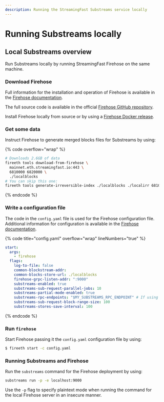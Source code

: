 ```yaml
---
description: Running the StreamingFast Substreams service locally
---
```


# Running Substreams locally

## Local Substreams overview

Run Substreams locally by running StreamingFast Firehose on the same machine.

### Download Firehose

Full information for the installation and operation of Firehose is available in the [Firehose documentation](https://firehose.streamingfast.io/).

The full source code is available in the official [Firehose GitHub repository](https://github.com/streamingfast/firehose-ethereum).

Install Firehose locally from source or by using a [Firehose Docker release](https://github.com/orgs/streamingfast/packages/container/package/sf-ethereum).

### Get some data

Instruct Firehose to generate merged blocks files for Substreams by using:

{% code overflow="wrap" %}
```bash
# Downloads 2.6GB of data
fireeth tools download-from-firehose \
  mainnet.eth.streamingfast.io:443 \
  6810000 6820000 \
  ./localblocks
# You can skip this one:
fireeth tools generate-irreversible-index ./localblocks ./localirr 6810000 6819700
```
{% endcode %}

### Write a configuration file

The code in the `config.yaml` file is used for the Firehose configuration file. Additional information for configuration is available in the [Firehose documentation](https://firehose.streamingfast.io/).

{% code title="config.yaml" overflow="wrap" lineNumbers="true" %}
```yaml
start:
  args:
    - firehose
  flags:
    log-to-file: false
    common-blockstream-addr:
    common-blocks-store-url: ./localblocks
    firehose-grpc-listen-addr: ":9000"
    substreams-enabled: true
    substreams-sub-request-parallel-jobs: 10
    substreams-partial-mode-enabled: true
    substreams-rpc-endpoints: "$MY_SUBSTREAMS_RPC_ENDPOINT" # If using eth_calls
    substreams-sub-request-block-range-size: 100
    substreams-stores-save-interval: 100
```
{% endcode %}

### Run `firehose`

Start Firehose passing it the `config.yaml` configuration file by using:

```bash
$ fireeth start -c config.yaml
```

### Running Substreams and Firehose

Run the `substreams` command for the Firehose deployment by using:

```bash
substreams run -p -e localhost:9000
```

Use the `-p` flag to specify plaintext mode when running the command for the local Firehose server in an insecure manner.
